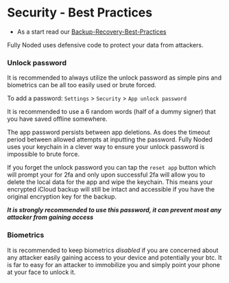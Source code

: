 # Security - Best Practices

- As a start read our [Backup-Recovery-Best-Practices](https://github.com/Fonta1n3/FullyNoded/blob/master/Docs/Backup-Recovery-Best-Practices.md)

Fully Noded uses defensive code to protect your data from attackers.

### Unlock password

It is recommended to always utilize the unlock password as simple pins and biometrics can be all too
easily used or brute forced.

To add a password: `Settings` > `Security` > `App unlock password`

It is recommended to use a 6 random words (half of a dummy signer) that you have saved offline somewhere.

The app password persists between app deletions. As does the timeout period between allowed attempts
at inputting the password. Fully Noded uses your keychain in a clever way to ensure your unlock password is impossible to brute force.

If you forget the unlock password you can tap the `reset app` button which will prompt your for 2fa
and only upon successful 2fa will allow you to delete the local data for the app and wipe the keychain.
This means your encrypted iCloud backup will still be intact and accessible if you have the original
encryption key for the backup.

***It is strongly recommended to use this password, it can prevent most any attacker from gaining access***

### Biometrics

It is recommended to keep biometrics *disabled* if you are concerned about any attacker
easily gaining access to your device and potentially your btc. It is far to easy
for an attacker to immobilize you and simply point your phone at your face to unlock it.

